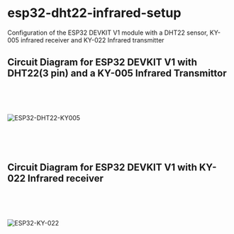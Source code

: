 # esp32-dht22-infrared-setup
Configuration of the ESP32 DEVKIT V1 module with a DHT22 sensor, KY-005 infrared receiver and KY-022 Infrared transmitter

## Circuit Diagram for ESP32 DEVKIT V1 with DHT22(3 pin) and a KY-005 Infrared Transmittor
<p>&nbsp;</p>
<p>&nbsp;</p>

![ESP32-DHT22-KY005](https://user-images.githubusercontent.com/46814008/173225380-27e9c97d-da2e-403e-bbf8-d85d5b38f01b.svg)


<p>&nbsp;</p>
<p>&nbsp;</p>

## Circuit Diagram for ESP32 DEVKIT V1 with KY-022 Infrared receiver
<p>&nbsp;</p>
<p>&nbsp;</p>

![ESP32-KY-022](https://user-images.githubusercontent.com/46814008/173224558-87c22e5e-d9b0-499c-8526-052ef84298d9.svg)
